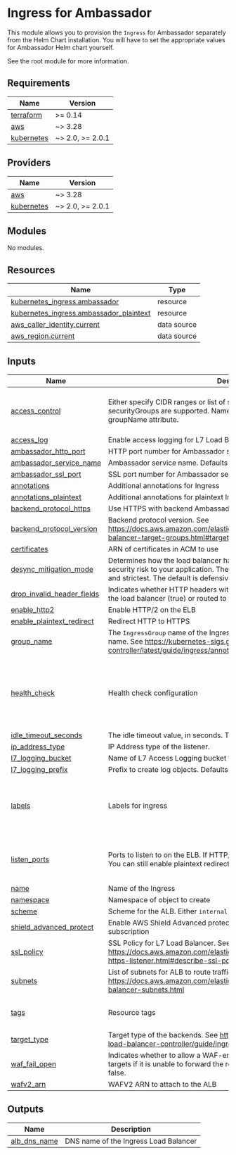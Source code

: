 # Ingress for Ambassador

This module allows you to provision the `Ingress` for Ambassador separately from the Helm Chart
installation. You will have to set the appropriate values for Ambassador Helm chart yourself.

See the root module for more information.

## Requirements

| Name | Version |
|------|---------|
| <a name="requirement_terraform"></a> [terraform](#requirement\_terraform) | >= 0.14 |
| <a name="requirement_aws"></a> [aws](#requirement\_aws) | ~> 3.28 |
| <a name="requirement_kubernetes"></a> [kubernetes](#requirement\_kubernetes) | ~> 2.0, >= 2.0.1 |

## Providers

| Name | Version |
|------|---------|
| <a name="provider_aws"></a> [aws](#provider\_aws) | ~> 3.28 |
| <a name="provider_kubernetes"></a> [kubernetes](#provider\_kubernetes) | ~> 2.0, >= 2.0.1 |

## Modules

No modules.

## Resources

| Name | Type |
|------|------|
| [kubernetes_ingress.ambassador](https://registry.terraform.io/providers/hashicorp/kubernetes/latest/docs/resources/ingress) | resource |
| [kubernetes_ingress.ambassador_plaintext](https://registry.terraform.io/providers/hashicorp/kubernetes/latest/docs/resources/ingress) | resource |
| [aws_caller_identity.current](https://registry.terraform.io/providers/hashicorp/aws/latest/docs/data-sources/caller_identity) | data source |
| [aws_region.current](https://registry.terraform.io/providers/hashicorp/aws/latest/docs/data-sources/region) | data source |

## Inputs

| Name | Description | Type | Default | Required |
|------|-------------|------|---------|:--------:|
| <a name="input_access_control"></a> [access\_control](#input\_access\_control) | Either specify CIDR ranges or list of security groups. Both name or ID of securityGroups are supported. Name matches a Name tag, not the groupName attribute. | <pre>object({<br>    cidrs           = optional(list(string))<br>    security_groups = optional(list(string))<br>  })</pre> | <pre>{<br>  "cidrs": [<br>    "0.0.0.0/0"<br>  ]<br>}</pre> | no |
| <a name="input_access_log"></a> [access\_log](#input\_access\_log) | Enable access logging for L7 Load Balancer | `bool` | `false` | no |
| <a name="input_ambassador_http_port"></a> [ambassador\_http\_port](#input\_ambassador\_http\_port) | HTTP port number for Ambassador service | `number` | `80` | no |
| <a name="input_ambassador_service_name"></a> [ambassador\_service\_name](#input\_ambassador\_service\_name) | Ambassador service name. Defaults to var.name | `string` | `""` | no |
| <a name="input_ambassador_ssl_port"></a> [ambassador\_ssl\_port](#input\_ambassador\_ssl\_port) | SSL port number for Ambassador service | `number` | `443` | no |
| <a name="input_annotations"></a> [annotations](#input\_annotations) | Additional annotations for Ingress | `map(string)` | `{}` | no |
| <a name="input_annotations_plaintext"></a> [annotations\_plaintext](#input\_annotations\_plaintext) | Additional annotations for plaintext Ingress workaround | `map(string)` | `{}` | no |
| <a name="input_backend_protocol_https"></a> [backend\_protocol\_https](#input\_backend\_protocol\_https) | Use HTTPS with backend Ambassador | `bool` | `true` | no |
| <a name="input_backend_protocol_version"></a> [backend\_protocol\_version](#input\_backend\_protocol\_version) | Backend protocol version. See https://docs.aws.amazon.com/elasticloadbalancing/latest/application/load-balancer-target-groups.html#target-group-protocol-version | `string` | `"HTTP2"` | no |
| <a name="input_certificates"></a> [certificates](#input\_certificates) | ARN of certificates in ACM to use | `list(string)` | `[]` | no |
| <a name="input_desync_mitigation_mode"></a> [desync\_mitigation\_mode](#input\_desync\_mitigation\_mode) | Determines how the load balancer handles requests that might pose a security risk to your application. The possible values are monitor, defensive, and strictest. The default is defensive. | `string` | `"defensive"` | no |
| <a name="input_drop_invalid_header_fields"></a> [drop\_invalid\_header\_fields](#input\_drop\_invalid\_header\_fields) | Indicates whether HTTP headers with invalid header fields are removed by the load balancer (true) or routed to targets (false). The default is false. | `bool` | `false` | no |
| <a name="input_enable_http2"></a> [enable\_http2](#input\_enable\_http2) | Enable HTTP/2 on the ELB | `bool` | `true` | no |
| <a name="input_enable_plaintext_redirect"></a> [enable\_plaintext\_redirect](#input\_enable\_plaintext\_redirect) | Redirect HTTP to HTTPS | `bool` | `true` | no |
| <a name="input_group_name"></a> [group\_name](#input\_group\_name) | The `IngressGroup` name of the Ingresses to create. Defaults to the ingress name. See https://kubernetes-sigs.github.io/aws-load-balancer-controller/latest/guide/ingress/annotations/#ingressgroup | `string` | `""` | no |
| <a name="input_health_check"></a> [health\_check](#input\_health\_check) | Health check configuration | <pre>object({<br>    success_codes             = string<br>    interval_seconds          = number<br>    timeout_seconds           = number<br>    healthy_threshold_count   = number<br>    unhealthy_threshold_count = number<br>  })</pre> | <pre>{<br>  "healthy_threshold_count": 5,<br>  "interval_seconds": 10,<br>  "success_codes": "200-300",<br>  "timeout_seconds": 2,<br>  "unhealthy_threshold_count": 2<br>}</pre> | no |
| <a name="input_idle_timeout_seconds"></a> [idle\_timeout\_seconds](#input\_idle\_timeout\_seconds) | The idle timeout value, in seconds. The valid range is 1-4000 seconds. | `number` | `60` | no |
| <a name="input_ip_address_type"></a> [ip\_address\_type](#input\_ip\_address\_type) | IP Address type of the listener. | `string` | `"ipv4"` | no |
| <a name="input_l7_logging_bucket"></a> [l7\_logging\_bucket](#input\_l7\_logging\_bucket) | Name of L7 Access Logging bucket to use | `string` | `""` | no |
| <a name="input_l7_logging_prefix"></a> [l7\_logging\_prefix](#input\_l7\_logging\_prefix) | Prefix to create log objects. Defaults to ingress name | `string` | `""` | no |
| <a name="input_labels"></a> [labels](#input\_labels) | Labels for ingress | `map(string)` | <pre>{<br>  "app.kubernetes.io/instance": "ambassador",<br>  "app.kubernetes.io/managed-by": "Terraform",<br>  "app.kubernetes.io/name": "ambassador"<br>}</pre> | no |
| <a name="input_listen_ports"></a> [listen\_ports](#input\_listen\_ports) | Ports to listen to on the ELB. If HTTP/2 is enabled, only HTTPS is supported. You can still enable plaintext redirection. | `list(map(number))` | <pre>[<br>  {<br>    "HTTPS": 443<br>  }<br>]</pre> | no |
| <a name="input_name"></a> [name](#input\_name) | Name of the Ingress | `string` | `"ambassador"` | no |
| <a name="input_namespace"></a> [namespace](#input\_namespace) | Namespace of object to create | `string` | `"ambassador"` | no |
| <a name="input_scheme"></a> [scheme](#input\_scheme) | Scheme for the ALB. Either `internal` or `internet-facing` | `string` | `"internet-facing"` | no |
| <a name="input_shield_advanced_protect"></a> [shield\_advanced\_protect](#input\_shield\_advanced\_protect) | Enable AWS Shield Advanced protection for the load balancer. Requires a subscription | `bool` | `false` | no |
| <a name="input_ssl_policy"></a> [ssl\_policy](#input\_ssl\_policy) | SSL Policy for L7 Load Balancer. See https://docs.aws.amazon.com/elasticloadbalancing/latest/application/create-https-listener.html#describe-ssl-policies | `string` | `"ELBSecurityPolicy-FS-1-2-2019-08"` | no |
| <a name="input_subnets"></a> [subnets](#input\_subnets) | List of subnets for ALB to route traffic to. See https://docs.aws.amazon.com/elasticloadbalancing/latest/application/load-balancer-subnets.html | `list(string)` | `[]` | no |
| <a name="input_tags"></a> [tags](#input\_tags) | Resource tags | `map` | <pre>{<br>  "Terraform": "true"<br>}</pre> | no |
| <a name="input_target_type"></a> [target\_type](#input\_target\_type) | Target type of the backends. See https://kubernetes-sigs.github.io/aws-load-balancer-controller/guide/ingress/annotations/#target-type | `string` | `"ip"` | no |
| <a name="input_waf_fail_open"></a> [waf\_fail\_open](#input\_waf\_fail\_open) | Indicates whether to allow a WAF-enabled load balancer to route requests to targets if it is unable to forward the request to AWS WAF. The value is true or false. | `bool` | `true` | no |
| <a name="input_wafv2_arn"></a> [wafv2\_arn](#input\_wafv2\_arn) | WAFV2 ARN to attach to the ALB | `string` | `null` | no |

## Outputs

| Name | Description |
|------|-------------|
| <a name="output_alb_dns_name"></a> [alb\_dns\_name](#output\_alb\_dns\_name) | DNS name of the Ingress Load Balancer |
